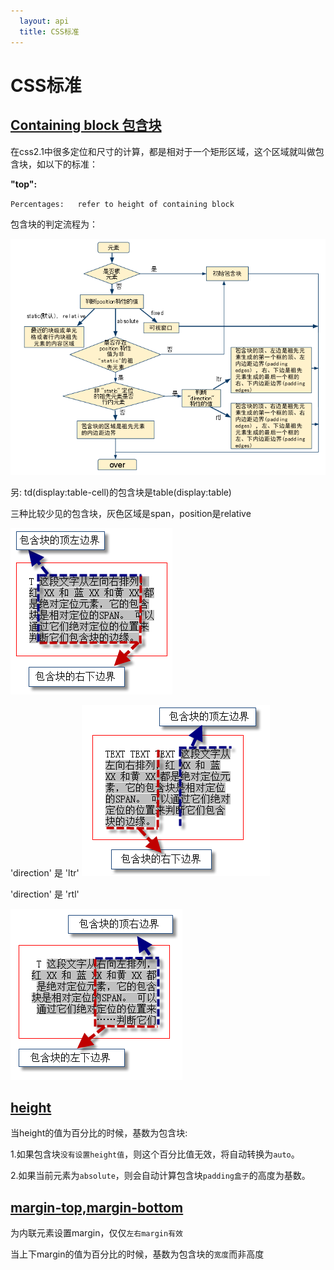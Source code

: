 ```yaml
---
  layout: api
  title: CSS标准
---
```


# CSS标准

## [Containing block 包含块](http://www.w3.org/TR/CSS2/visuren.html#containing-block)

在css2.1中很多定位和尺寸的计算，都是相对于一个矩形区域，这个区域就叫做包含块，如以下的标准：

**"top":**

`Percentages:  	refer to height of containing block`

包含块的判定流程为：

![container block](css_containerblock.png)

另: td(display:table-cell)的包含块是table(display:table)

三种比较少见的包含块，灰色区域是span，position是relative

![container block](css_containerblock1.png)

'direction' 是 'ltr'
![container block](css_containerblock2.png)

'direction' 是 'rtl'

![container block](css_containerblock3.png)

## [height](http://www.w3.org/TR/CSS2/visudet.html#the-height-property)

当height的值为百分比的时候，基数为包含块:

1.如果包含块`没有设置height值`，则这个百分比值无效，将自动转换为`auto`。

2.如果当前元素为`absolute`，则会自动计算包含块`padding盒子`的高度为基数。

## [margin-top,margin-bottom](http://www.w3.org/TR/CSS2/box.html#margin-properties)

为内联元素设置margin，仅仅`左右margin有效`

当上下margin的值为百分比的时候，基数为包含块的`宽度`而非高度